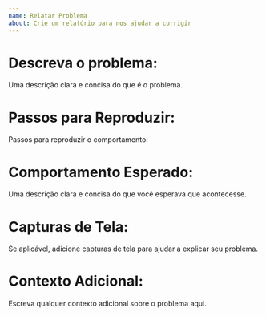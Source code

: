 ```yaml
---
name: Relatar Problema
about: Crie um relatório para nos ajudar a corrigir 
---
```


# Descreva o problema:
Uma descrição clara e concisa do que é o problema.

# Passos para Reproduzir:
Passos para reproduzir o comportamento:

# Comportamento Esperado:
Uma descrição clara e concisa do que você esperava que acontecesse.

# Capturas de Tela:
Se aplicável, adicione capturas de tela para ajudar a explicar seu problema.

# Contexto Adicional:
Escreva qualquer contexto adicional sobre o problema aqui.